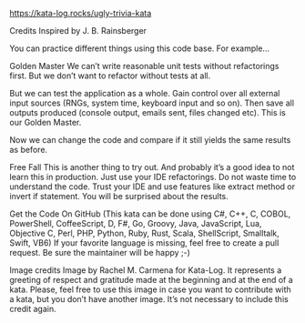https://kata-log.rocks/ugly-trivia-kata

Credits
Inspired by J. B. Rainsberger

You can practice different things using this code base. For example…

Golden Master
We can’t write reasonable unit tests without refactorings first. But we don’t want to refactor without tests at all.

But we can test the application as a whole. Gain control over all external input sources (RNGs, system time, keyboard input and so on). Then save all outputs produced (console output, emails sent, files changed etc). This is our Golden Master.

Now we can change the code and compare if it still yields the same results as before.

Free Fall
This is another thing to try out. And probably it’s a good idea to not learn this in production. Just use your IDE refactorings. Do not waste time to understand the code. Trust your IDE and use features like extract method or invert if statement. You will be surprised about the results.

Get the Code
On GitHub (This kata can be done using C#, C++, C, COBOL, PowerShell, CoffeeScript, D, F#, Go, Groovy, Java, JavaScript, Lua, Objective C, Perl, PHP, Python, Ruby, Rust, Scala, ShellScript, Smalltalk, Swift, VB6) If your favorite language is missing, feel free to create a pull request. Be sure the maintainer will be happy ;-)

Image credits
Image by Rachel M. Carmena for Kata-Log. It represents a greeting of respect and gratitude made at the beginning and at the end of a kata. Please, feel free to use this image in case you want to contribute with a kata, but you don’t have another image. It’s not necessary to include this credit again.